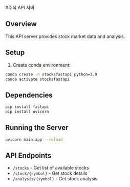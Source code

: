 #주식 API 서버

## Overview

This API server provides stock market data and analysis.

## Setup

1. Create conda environment:

```bash
conda create -n stocksfastapi python=3.9
conda activate stocksfastapi
```

## Dependencies

```bash
pip install fastapi
pip install uvicorn
```

## Running the Server

```bash
uvicorn main:app --reload
```

## API Endpoints

- `/stocks` - Get list of available stocks
- `/stock/{symbol}` - Get stock details
- `/analysis/{symbol}` - Get stock analysis
